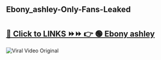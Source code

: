
 ## Ebony_ashley-Only-Fans-Leaked

# <h2><a href="https://clipsfans.com/Ebony_ashley&ref=git">🔗 Click to LINKS ⏩⏩ 👉 🟢 Ebony ashley </a></h2>

<a href="https://clipsfans.com/Ebony_ashley&ref=git" rel="nofollow" data-target="animated-image.originalLink"><img src="https://i.ibb.co.com/xMMVF88/686577567.gif" alt="Viral Video Original" style="max-width: 100%; display: inline-block;" data-target="animated-image.originalImage"></a>
